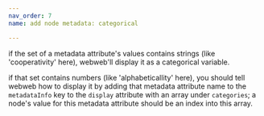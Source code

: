 ```yaml
---
nav_order: 7
name: add node metadata: categorical

---
```


if the set of a metadata attribute's values contains strings (like 'cooperativity' here), webweb'll display it as a categorical variable.

if that set contains numbers (like 'alphabeticallity' here), you should tell webweb how to display it by adding that metadata attribute name to the `metadataInfo` key to the `display` attribute with an array under `categories`; a node's value for this metadata attribute should be an index into this array.

